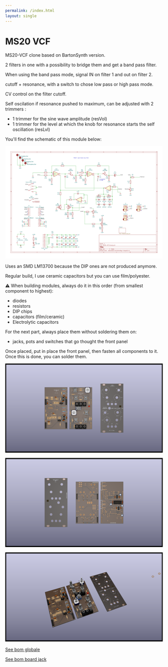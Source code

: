 ```yaml
---
permalink: /index.html
layout: single
---
```


# MS20 VCF

MS20-VCF clone based on BartonSynth version.

2 filters in one with a possibility to bridge them and get a band pass filter.

When using the band pass mode, signal IN on filter 1 and out on filter 2.

cutoff + resonance, with a switch to chose low pass or high pass mode.

CV control on the filter cutoff.

Self oscilation if resonance pushed to maximum, can be adjusted with 2 trimmers :

- 1 trimmer for the sine wave amplitude (resVol)
- 1 trimmer for the level at which the knob for resonance starts the self oscillation (resLvl)

You'll find the schematic of this module below: 

![single MS20-VCF schematic](Documentation/image/MS20-VCF-schematic.svg)

Uses an SMD LM13700 because the DIP ones are not produced anymore.

Regular build, I use ceramic capacitors but you can use film/polyester.

:warning: When building modules, always do it in this order (from smallest component to highest):
- diodes
- resistors
- DIP chips
- capacitors (film/ceramic)
- Electrolytic capacitors

For the next part, always place them without soldering them on: 
- jacks, pots and switches that go thought the front panel

Once placed, put in place the front panel, then fasten all components to it. Once this is done, you can solder them. 

![3D single MS20-VCF(front)](Documentation/image/MS20-VCF-3D_top.png)

![3D single MS20-VCF(back)](Documentation/image/MS20-VCF-3D_bottom.png)

![3D single MS20-VCF(iso)](Documentation/image/MS20-VCF-3D_top30deg.png)

[See bom globale](Documentation/BoM/MS20-VCF-ibom-global.html)

[See bom board jack](Documentation/BoM/MS20-VCF-ibom-jack.html)
